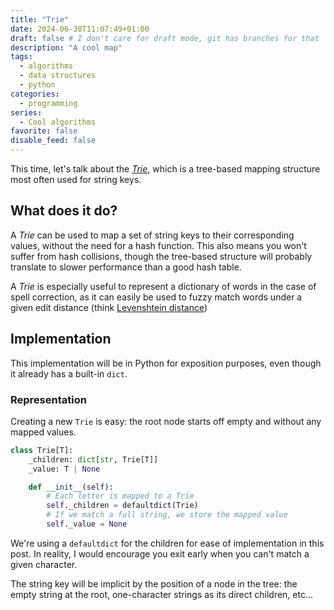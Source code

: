 ```yaml
---
title: "Trie"
date: 2024-06-30T11:07:49+01:00
draft: false # I don't care for draft mode, git has branches for that
description: "A cool map"
tags:
  - algorithms
  - data structures
  - python
categories:
  - programming
series:
  - Cool algorithms
favorite: false
disable_feed: false
---
```


This time, let's talk about the [_Trie_][wiki], which is a tree-based mapping
structure most often used for string keys.

[wiki]: https://en.wikipedia.org/wiki/Trie

<!--more-->

## What does it do?

A _Trie_ can be used to map a set of string keys to their corresponding values,
without the need for a hash function. This also means you won't suffer from hash
collisions, though the tree-based structure will probably translate to slower
performance than a good hash table.

A _Trie_ is especially useful to represent a dictionary of words in the case of
spell correction, as it can easily be used to fuzzy match words under a given
edit distance (think [Levenshtein distance])

[Levenshtein distance]: https://en.wikipedia.org/wiki/Levenshtein_distance

## Implementation

This implementation will be in Python for exposition purposes, even though
it already has a built-in `dict`.

### Representation

Creating a new `Trie` is easy: the root node starts off empty and without any
mapped values.

```python
class Trie[T]:
    _children: dict[str, Trie[T]]
    _value: T | None

    def __init__(self):
        # Each letter is mapped to a Trie
        self._children = defaultdict(Trie)
        # If we match a full string, we store the mapped value
        self._value = None
```

We're using a `defaultdict` for the children for ease of implementation in this
post. In reality, I would encourage you exit early when you can't match a given
character.

The string key will be implicit by the position of a node in the tree: the empty
string at the root, one-character strings as its direct children, etc...
